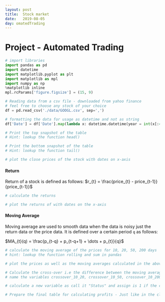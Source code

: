 ```yaml
---
layout: post
title:  Stock market
date:   2019-08-05
day: omatedTrading
---
```



# Project - Automated Trading


```python
# import libraries
import pandas as pd
import datetime
import matplotlib.pyplot as plt
import matplotlib as mpl
import numpy as np
%matplotlib inline
mpl.rcParams['figure.figsize'] = (15, 9)
```


```python
# Reading data from a csv file - downloaded from yahoo finance
# feel free to choose any stock of your choice
df = pd.read_csv('./data/GOOGL.csv', sep=',')

# formatting the data for usage as datetime and not as string
df['Date'] = df['Date'].map(lambda x: datetime.datetime(year = int(x[:4]), month = int(x[5:7]), day = int(x[8:])))
```


```python
# Print the top snapshot of the table
# Hint: lookup the function head()
```


```python
# Print the bottom snapshot of the table
# Hint: lookup the function tail()
```


```python
# plot the close prices of the stock with dates on x-axis
```

#### Return

Return of a stock is defined as follows:
$r_{t} = \frac{price_{t} - price_{t-1}}{price_{t-1}}$


```python
# calculate the returns
```


```python
# plot the returns of with dates on the x-axis
```

#### Moving Average

Moving average are used to smooth data when the data is noisy just the return data or the price data. It is defined over a certain period `q` as follows:

$MA_{t}(q) = \frac{p_{t-q} + p_{t-q+1} + \dots + p_{t}}{q}$


```python
# calculate the moving average of the prices for 10, 20, 50, 200 days
# hint: lookup the function rolling and sum in pandas
```


```python
# plot the prices as well as the moving averages calculated in the above cell
```


```python
# Calculate the cross-over i.e the difference between the moving averages
# name the variables crossover_10_20, crossover_10_50, crossover_10_200 ...
```


```python
# calculate a new variable as call it "Status" and assign is 1 if the crossover > 0 and -1 for crossover < 0 and rest 0
```


```python
# Prepare the final table for calculating profits - Just like in the class
```
